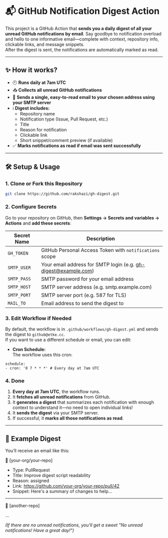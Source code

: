 # 📬 GitHub Notification Digest Action

This project is a GitHub Action that **sends you a daily digest of all your unread GitHub notifications by email**.
Say goodbye to notification overload and hello to one informative email—complete with context, repository info, clickable links, and message snippets.  
After the digest is sent, the notifications are automatically marked as read.

---

## ✨ How it works?

- 🕙 **Runs daily at 7am UTC**
- 📥 **Collects all unread GitHub notifications**
- 📨 **Sends a single, easy-to-read email to your chosen address using your SMTP server**
- ℹ️ **Digest includes:**  
  - Repository name  
  - Notification type (Issue, Pull Request, etc.)  
  - Title  
  - Reason for notification  
  - Clickable link  
  - Short snippet/comment preview (if available)
- ✅ **Marks notifications as read if email was sent successfully**

---

## 🛠 Setup & Usage

### 1. **Clone or Fork this Repository**

```bash
git clone https://github.com/rakshazi/gh-digest.git
```


### 2. **Configure Secrets**

Go to your repository on GitHub, then **Settings → Secrets and variables → Actions** and **add these secrets**:

| Secret Name   | Description                                                    |
| ------------- | -------------------------------------------------------------- |
| `GH_TOKEN`    | GitHub Personal Access Token with `notifications` scope        |
| `SMTP_USER`   | Your email address for SMTP login (e.g. gh-digest@example.com) |
| `SMTP_PASS`   | SMTP password for your email address                           |
| `SMTP_HOST`   | SMTP server address (e.g. smtp.example.com)                    |
| `SMTP_PORT`   | SMTP server port (e.g. 587 for TLS)                            |
| `MAIL_TO`     | Email address to send the digest to                            |

### 3. **Edit Workflow if Needed**

By default, the workflow is in `.github/workflows/gh-digest.yml` and sends the digest to `github@etke.cc`.  
If you want to use a different schedule or email, you can edit:

- **Cron Schedule:**  
  The workflow uses this cron:  
```
schedule:
- cron: '0 7 * * *' # Every day at 7am UTC
```

### 4. **Done**

1. **Every day at 7am UTC**, the workflow runs.
2. It **fetches all unread notifications** from GitHub.
3. It **generates a digest** that summarizes each notification with enough context to understand it—no need to open individual links!
4. It **sends the digest** via your SMTP server.
5. If successful, it **marks all those notifications as read**.

---

## 📝 Example Digest

You’ll receive an email like this:

🔔 [your-org/your-repo]

* Type: PullRequest
* Title: Improve digest script readability
* Reason: assigned
* Link: https://github.com/your-org/your-repo/pull/42
* Snippet: Here's a summary of changes to help...

---

🔔 [another-repo]

...


*(If there are no unread notifications, you’ll get a sweet "No unread notifications! Have a great day!")*
